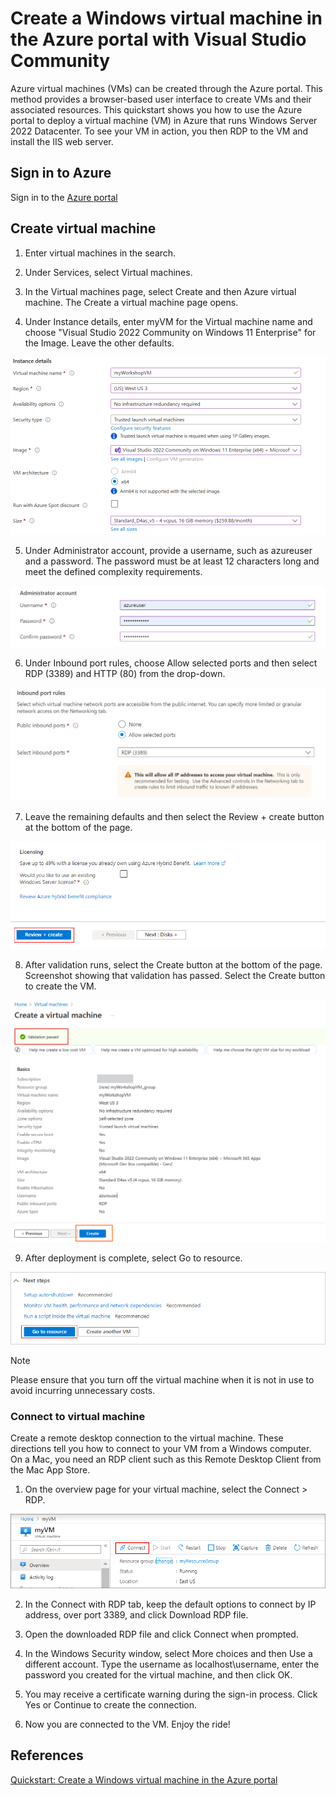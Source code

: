# Create a Windows virtual machine in the Azure portal with Visual Studio Community

Azure virtual machines (VMs) can be created through the Azure portal. This method provides a browser-based user interface to create VMs and their associated resources. This quickstart shows you how to use the Azure portal to deploy a virtual machine (VM) in Azure that runs Windows Server 2022 Datacenter. To see your VM in action, you then RDP to the VM and install the IIS web server.

## Sign in to Azure
Sign in to the [Azure portal](https://portal.azure.com/)

## Create virtual machine

1. Enter virtual machines in the search.

2. Under Services, select Virtual machines.

3. In the Virtual machines page, select Create and then Azure virtual machine. The Create a virtual machine page opens.

4. Under Instance details, enter myVM for the Virtual machine name and choose "Visual Studio 2022 Community on Windows 11 Enterprise"  for the Image. Leave the other defaults.

![Instance Details.](../../../Resources/Images/instance-details.png)

5. Under Administrator account, provide a username, such as azureuser and a password. The password must be at least 12 characters long and meet the defined complexity requirements.

![Administrator Account.](../../../Resources/Images/administrator-account.png)

6. Under Inbound port rules, choose Allow selected ports and then select RDP (3389) and HTTP (80) from the drop-down.

![Inbound Port Rules](../../../Resources/Images/inbound-port-rules.png)

7. Leave the remaining defaults and then select the Review + create button at the bottom of the page.

![Review Create](../../../Resources/Images/review-create.png)

8. After validation runs, select the Create button at the bottom of the page. Screenshot showing that validation has passed. Select the Create button to create the VM.

![Validation](../../../Resources/Images/validation.png)

9. After deployment is complete, select Go to resource.

![Next Steps](../../../Resources/Images/next-steps.png)

> [!NOTE]
> Please ensure that you turn off the virtual machine when it is not in use to avoid incurring unnecessary costs.

### Connect to virtual machine
Create a remote desktop connection to the virtual machine. These directions tell you how to connect to your VM from a Windows computer. On a Mac, you need an RDP client such as this Remote Desktop Client from the Mac App Store.

1. On the overview page for your virtual machine, select the Connect > RDP.

![Connect Remotey](../../../Resources/Images/portal-quick-start-9.png)

2. In the Connect with RDP tab, keep the default options to connect by IP address, over port 3389, and click Download RDP file.

3. Open the downloaded RDP file and click Connect when prompted.

4. In the Windows Security window, select More choices and then Use a different account. Type the username as localhost\username, enter the password you created for the virtual machine, and then click OK.

5. You may receive a certificate warning during the sign-in process. Click Yes or Continue to create the connection.

6. Now you are connected to the VM. Enjoy the ride!

## References
[Quickstart: Create a Windows virtual machine in the Azure portal](https://learn.microsoft.com/en-us/azure/virtual-machines/windows/quick-create-portal)